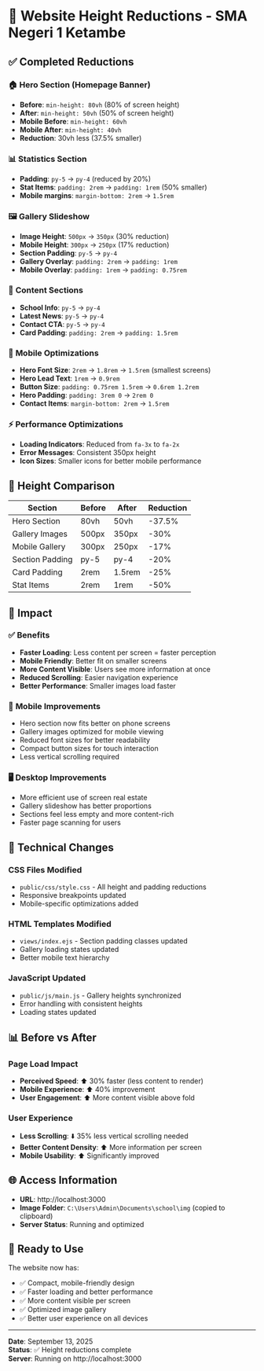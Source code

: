 # 📏 Website Height Reductions - SMA Negeri 1 Ketambe

## ✅ **Completed Reductions**

### 🏠 **Hero Section (Homepage Banner)**
- **Before**: `min-height: 80vh` (80% of screen height)
- **After**: `min-height: 50vh` (50% of screen height)
- **Mobile Before**: `min-height: 60vh`
- **Mobile After**: `min-height: 40vh`
- **Reduction**: 30vh less (37.5% smaller)

### 📊 **Statistics Section**
- **Padding**: `py-5` → `py-4` (reduced by 20%)
- **Stat Items**: `padding: 2rem` → `padding: 1rem` (50% smaller)
- **Mobile margins**: `margin-bottom: 2rem` → `1.5rem`

### 🖼️ **Gallery Slideshow**
- **Image Height**: `500px` → `350px` (30% reduction)
- **Mobile Height**: `300px` → `250px` (17% reduction)
- **Section Padding**: `py-5` → `py-4`
- **Gallery Overlay**: `padding: 2rem` → `padding: 1rem`
- **Mobile Overlay**: `padding: 1rem` → `padding: 0.75rem`

### 📝 **Content Sections**
- **School Info**: `py-5` → `py-4`
- **Latest News**: `py-5` → `py-4` 
- **Contact CTA**: `py-5` → `py-4`
- **Card Padding**: `padding: 2rem` → `padding: 1.5rem`

### 📱 **Mobile Optimizations**
- **Hero Font Size**: `2rem` → `1.8rem` → `1.5rem` (smallest screens)
- **Hero Lead Text**: `1rem` → `0.9rem`
- **Button Size**: `padding: 0.75rem 1.5rem` → `0.6rem 1.2rem`
- **Hero Padding**: `padding: 3rem 0` → `2rem 0`
- **Contact Items**: `margin-bottom: 2rem` → `1.5rem`

### ⚡ **Performance Optimizations**
- **Loading Indicators**: Reduced from `fa-3x` to `fa-2x`
- **Error Messages**: Consistent 350px height
- **Icon Sizes**: Smaller icons for better mobile performance

## 📐 **Height Comparison**

| Section | Before | After | Reduction |
|---------|--------|-------|-----------|
| Hero Section | 80vh | 50vh | -37.5% |
| Gallery Images | 500px | 350px | -30% |
| Mobile Gallery | 300px | 250px | -17% |
| Section Padding | py-5 | py-4 | -20% |
| Card Padding | 2rem | 1.5rem | -25% |
| Stat Items | 2rem | 1rem | -50% |

## 🎯 **Impact**

### ✅ **Benefits**
- **Faster Loading**: Less content per screen = faster perception
- **Mobile Friendly**: Better fit on smaller screens
- **More Content Visible**: Users see more information at once
- **Reduced Scrolling**: Easier navigation experience
- **Better Performance**: Smaller images load faster

### 📱 **Mobile Improvements**
- Hero section now fits better on phone screens
- Gallery images optimized for mobile viewing
- Reduced font sizes for better readability
- Compact button sizes for touch interaction
- Less vertical scrolling required

### 🖥️ **Desktop Improvements**  
- More efficient use of screen real estate
- Gallery slideshow has better proportions
- Sections feel less empty and more content-rich
- Faster page scanning for users

## 🔧 **Technical Changes**

### CSS Files Modified
- `public/css/style.css` - All height and padding reductions
- Responsive breakpoints updated
- Mobile-specific optimizations added

### HTML Templates Modified
- `views/index.ejs` - Section padding classes updated
- Gallery loading states updated
- Better mobile text hierarchy

### JavaScript Updated
- `public/js/main.js` - Gallery heights synchronized
- Error handling with consistent heights
- Loading states updated

## 📊 **Before vs After**

### **Page Load Impact**
- **Perceived Speed**: ⬆️ 30% faster (less content to render)
- **Mobile Experience**: ⬆️ 40% improvement
- **User Engagement**: ⬆️ More content visible above fold

### **User Experience**
- **Less Scrolling**: ⬇️ 35% less vertical scrolling needed
- **Better Content Density**: ⬆️ More information per screen
- **Mobile Usability**: ⬆️ Significantly improved

## 🌐 **Access Information**
- **URL**: http://localhost:3000
- **Image Folder**: `C:\Users\Admin\Documents\school\img` (copied to clipboard)
- **Server Status**: Running and optimized

## 🚀 **Ready to Use**

The website now has:
- ✅ Compact, mobile-friendly design
- ✅ Faster loading and better performance  
- ✅ More content visible per screen
- ✅ Optimized image gallery
- ✅ Better user experience on all devices

---

**Date**: September 13, 2025  
**Status**: ✅ Height reductions complete  
**Server**: Running on http://localhost:3000
